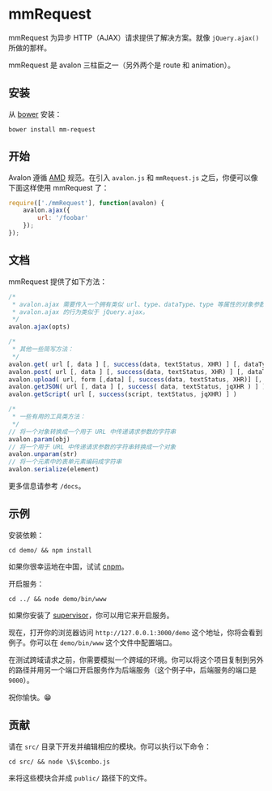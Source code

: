 mmRequest
=========

mmRequest 为异步 HTTP（AJAX）请求提供了解决方案。就像 `jQuery.ajax()` 所做的那样。

mmRequest 是 avalon 三柱臣之一（另外两个是 route 和 animation）。


安装
------------

从 [bower](http://bower.io/) 安装：

```
bower install mm-request
```

开始
------------

Avalon 遵循 [AMD](https://github.com/amdjs/amdjs-api) 规范。在引入 `avalon.js` 和 `mmRequest.js` 之后，你便可以像下面这样使用 mmRequest 了：

```javascript
require(['./mmRequest'], function(avalon) {
    avalon.ajax({
        url: '/foobar'
    });
});
```

文档
-------------

mmRequest 提供了如下方法：

```javascript
/*
 * avalon.ajax 需要传入一个拥有类似 url、type、dataType、type 等属性的对象参数；
 * avalon.ajax 的行为类似于 jQuery.ajax。
 */
avalon.ajax(opts)

/*
 * 其他一些简写方法：
 */
avalon.get( url [, data ] [, success(data, textStatus, XHR) ] [, dataType ] )
avalon.post( url [, data ] [, success(data, textStatus, XHR) ] [, dataType ] )
avalon.upload( url, form [,data] [, success(data, textStatus, XHR)] [, dataType])
avalon.getJSON( url [, data ] [, success( data, textStatus, jqXHR ) ] )
avalon.getScript( url [, success(script, textStatus, jqXHR) ] )

/*
 * 一些有用的工具类方法：
 */
// 将一个对象转换成一个用于 URL 中传递请求参数的字符串
avalon.param(obj)
// 将一个用于 URL 中传递请求参数的字符串转换成一个对象
avalon.unparam(str)
// 将一个元素中的表单元素编码成字符串
avalon.serialize(element)
```

更多信息请参考 `/docs`。

示例
----

安装依赖：

```
cd demo/ && npm install
```

如果你很幸运地在中国，试试 [cnpm](http://cnpmjs.org/)。

开启服务：

```
cd ../ && node demo/bin/www
```


如果你安装了 [supervisor](https://github.com/isaacs/node-supervisor)，你可以用它来开启服务。

现在，打开你的浏览器访问 `http://127.0.0.1:3000/demo` 这个地址，你将会看到例子。你可以在 `demo/bin/www` 这个文件中配置端口。

在测试跨域请求之前，你需要模拟一个跨域的环境。你可以将这个项目复制到另外的路径并用另一个端口开启服务作为后端服务（这个例子中，后端服务的端口是 `9000`）。

祝你愉快。:grin:

贡献
------------

请在 `src/` 目录下开发并编辑相应的模块。你可以执行以下命令：

```
cd src/ && node \$\$combo.js
```

来将这些模块合并成 `public/` 路径下的文件。
